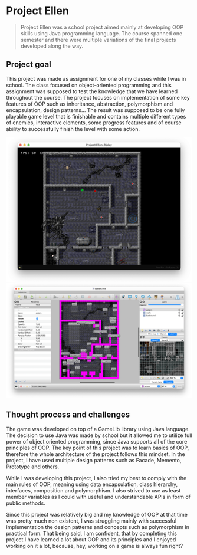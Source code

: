 # Project Ellen

> Project Ellen was a school project aimed mainly at developing OOP skills using Java programming language. The course spanned one semester and there were multiple variations of the final projects developed along the way.

## Project goal
This project was made as assignment for one of my classes while I was in school. The class focused on object-oriented programming and this assignment was supposed to test the knowledge that we have learned throughout the course. The project focuses on implementation of some key features of OOP such as inheritance, abstraction, polymorphism and encapsulation, design patterns… The result was supposed to be one fully playable game level that is finishable and contains multiple different types of enemies, interactive elements, some progress features and of course ability to successfully finish the level with some action.

![main image](/project-ellen.png "Project ellen")
![editor image](/project-ellen-editor.png "Map Editor")


## Thought process and challenges
The game was developed on top of a GameLib library using Java language. The decision to use Java was made by school but it allowed me to utilize full power of object oriented programming, since Java supports all of the core principles of OOP. The key point of this project was to learn basics of OOP, therefore the whole architecture of the project follows this mindset. In the project, I have used multiple design patterns such as Facade, Memento, Prototype and others.

While I was developing this project, I also tried my best to comply with the main rules of OOP, meaning using data encapsulation, class hierarchy, interfaces, composition and polymorphism. I also strived to use as least member variables as I could with useful and understandable APIs in form of public methods.

Since this project was relatively big and my knowledge of OOP at that time was pretty much non existent, I was struggling mainly with successful implementation the design patterns and concepts such as polymorphism in practical form. That being said, I am confident, that by completing this project I have learned a lot about OOP and its principles and I enjoyed working on it a lot, because, hey, working on a game is always fun right?
